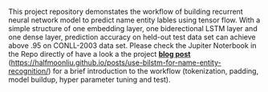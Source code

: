 This project repository demonstates the workflow of building recurrent neural network model to predict name entity lables using tensor flow. With a simple structure of one embedding layer, one biderectional LSTM layer and one dense layer, prediction accuracy on held-out test data set can achieve above .95 on CONLL-2003 data set. Please check the Jupiter Noterbook in the Repo directly of have a look a the project __<ins>blog post</ins>__ (https://halfmoonliu.github.io/posts/use-bilstm-for-name-entity-recognition/) for a brief introduction to the workflow (tokenization, padding, model buildup, hyper parameter tuning and test).


